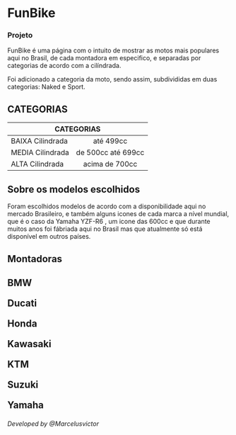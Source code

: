 # FunBike

<h3>Projeto</h3>
<p> FunBike é uma página com o intuito de mostrar as motos mais populares aqui no Brasil, de cada montadora em especifico, e separadas por categorias de acordo com a cilíndrada. </P>
<p> Foi adicionado a categoria da moto, sendo assim, subdivididas em duas categorias: Naked e Sport. </p>

<h2> CATEGORIAS </h2>
<table>
<th colspan="2"> CATEGORIAS </th>
<tbody>
<tr><td> BAIXA Cilindrada </td><td align="center"> até 499cc </td></tr>
<tr><td> MEDIA Cilindrada </td><td> de 500cc até 699cc </td></tr>
<tr><td> ALTA Cilindrada </td><td align="center"> acima de 700cc </td></tr>
</tbody>
</table>

<h2> Sobre os modelos escolhidos </h2>
<p> Foram escolhidos modelos de acordo com a disponibilidade aqui no mercado Brasileiro, e também alguns icones de cada marca a nível mundial, que é o caso da<span> Yamaha YZF-R6</span> , um icone das 600cc e que durante muitos anos foi fábriada aqui no Brasil mas que atualmente só está disponível em outros países.</p> 

<h2> Montadoras <h2>
<p> BMW </p>
<p> Ducati</p>
<p> Honda </p>
<p> Kawasaki </p>
<p> KTM </p>
<p> Suzuki </p>
<p> Yamaha </p>

<h6>Developed by @Marcelusvictor</h6>
